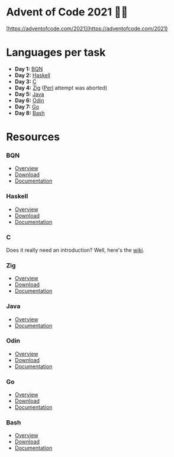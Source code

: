 # Advent of Code 2021 🎄🎅
[https://adventofcode.com/2021](https://adventofcode.com/2021)

# Languages per task
 - **Day 1:** [BQN](#bqn)
 - **Day 2:** [Haskell](#haskell)
 - **Day 3:** [C](#c)
 - **Day 4:** [Zig](#zig) ([Perl](https://www.perl.org/) attempt was aborted)
 - **Day 5:** [Java](#java)
 - **Day 6:** [Odin](#odin)
 - **Day 7:** [Go](#go)
 - **Day 8:** [Bash](#bash)

# Resources
### BQN
- [Overview](https://mlochbaum.github.io/BQN/index.html)
- [Download](https://github.com/dzaima/CBQN)
- [Documentation](https://mlochbaum.github.io/BQN/doc/index.html)

### Haskell
- [Overview](https://www.haskell.org/)
- [Download](https://www.haskell.org/downloads/)
- [Documentation](https://www.haskell.org/documentation/)

### C
Does it really need an introduction? Well, here's the [wiki](https://en.wikipedia.org/wiki/C_(programming_language)).

### Zig
- [Overview](https://ziglang.org/)
- [Download](https://ziglang.org/download/)
- [Documentation](https://ziglang.org/documentation/master/)

### Java
- [Overview](https://www.java.com/)
- [Documentation](https://docs.oracle.com/en/java/javase/17/index.html)

### Odin
- [Overview](https://odin-lang.org/)
- [Download](https://github.com/odin-lang/Odin/releases/latest)
- [Documentation](https://github.com/odin-lang/Odin/wiki)

### Go
- [Overview](https://go.dev/)
- [Download](https://go.dev/dl/)
- [Documentation](https://pkg.go.dev/std)

### Bash
- [Overview](https://www.gnu.org/software/bash/)
- [Download](https://ftp.gnu.org/gnu/bash/)
- [Documentation](https://www.gnu.org/software/bash/manual/bash.html)
